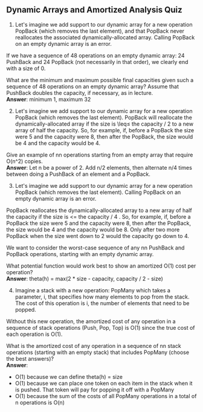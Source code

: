 ## Dynamic Arrays and Amortized Analysis Quiz ##

1. Let's imagine we add support to our dynamic array for a new operation PopBack (which removes the last element), and that PopBack never reallocates the associated dynamically-allocated array. Calling PopBack on an empty dynamic array is an error.

If we have a sequence of 48 operations on an empty dynamic array: 24 PushBack and 24 PopBack (not necessarily in that order), we clearly end with a size of 0.

What are the minimum and maximum possible final capacities given such a sequence of 48 operations on an empty dynamic array? Assume that PushBack doubles the capacity, if necessary, as in lecture.  
**Answer**: minimum 1, maximum 32

2. Let's imagine we add support to our dynamic array for a new operation PopBack (which removes the last element). PopBack will reallocate the dynamically-allocated array if the size is \leq≤ the capacity / 2 to a new array of half the capacity. So, for example, if, before a PopBack the size were 5 and the capacity were 8, then after the PopBack, the size would be 4 and the capacity would be 4.

Give an example of nn operations starting from an empty array that require O(n^2) copies.  
**Answer**: Let n be a power of 2. Add n/2 elements, then alternate n/4 times between doing a PushBack of an element and a PopBack.

3. Let's imagine we add support to our dynamic array for a new operation PopBack (which removes the last element). Calling PopBack on an empty dynamic array is an error.

PopBack reallocates the dynamically-allocated array to a new array of half the capacity if the size is <= the capacity / 4 . So, for example, if, before a PopBack the size were 5 and the capacity were 8, then after the PopBack, the size would be 4 and the capacity would be 8. Only after two more PopBack when the size went down to 2 would the capacity go down to 4.

We want to consider the worst-case sequence of any nn PushBack and PopBack operations, starting with an empty dynamic array.

What potential function would work best to show an amortized O(1) cost per operation?  
**Answer**: theta(h) = max(2 * size - capacity, capacity / 2 - size)

4. Imagine a stack with a new operation: PopMany which takes a parameter, i, that specifies how many elements to pop from the stack. The cost of this operation is i, the number of elements that need to be popped.

Without this new operation, the amortized cost of any operation in a sequence of stack operations (Push, Pop, Top) is O(1) since the true cost of each operation is O(1).

What is the amortized cost of any operation in a sequence of nn stack operations (starting with an empty stack) that includes PopMany (choose the best answers)?  
**Answer**: 
* O(1) because we can define theta(h) = size
* O(1) because we can place one token on each item in the stack when it is pushed. That token will pay for popping it off with a PopMany
* O(1) because the sum of the costs of all PopMany operations in a total of n operations is O(n)
